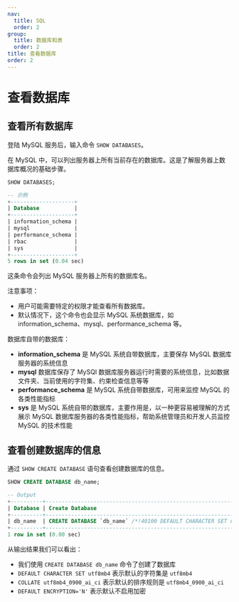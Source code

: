 ```yaml
---
nav:
  title: SQL
  order: 2
group:
  title: 数据库和表
  order: 2
title: 查看数据库
order: 2
---
```


# 查看数据库

## 查看所有数据库

登陆 MySQL 服务后，输入命令 `SHOW DATABASES`。

在 MySQL 中，可以列出服务器上所有当前存在的数据库。这是了解服务器上数据库概况的基础步骤。

```sql
SHOW DATABASES;

-- 示例
+--------------------+
| Database           |
+--------------------+
| information_schema |
| mysql              |
| performance_schema |
| rbac               |
| sys                |
+--------------------+
5 rows in set (0.04 sec)
```

这条命令会列出 MySQL 服务器上所有的数据库名。

注意事项：

- 用户可能需要特定的权限才能查看所有数据库。
- 默认情况下，这个命令也会显示 MySQL 系统数据库，如 information_schema、mysql、performance_schema 等。

数据库自带的数据库：

- **information_schema** 是 MySQL 系统自带数据库，主要保存 MySQL 数据库服务器的系统信息
- **mysql** 数据库保存了 MySQl 数据库服务器运行时需要的系统信息，比如数据文件夹、当前使用的字符集、约束检查信息等等
- **performance_schema** 是 MySQL 系统自带数据库，可用来监控 MySQL 的各类性能指标
- **sys** 是 MySQL 系统自带的数据库，主要作用是，以一种更容易被理解的方式展示 MySQL 数据库服务器的各类性能指标，帮助系统管理员和开发人员监控 MySQL 的技术性能


## 查看创建数据库的信息

通过 `SHOW CREATE DATABASE` 语句查看创建数据库的信息。

```sql
SHOW CREATE DATABASE db_name;

-- Output
+----------+----------------------------------------------------------------------------------------------------------------------------------+
| Database | Create Database                                                                                                                  |
+----------+----------------------------------------------------------------------------------------------------------------------------------+
| db_name  | CREATE DATABASE `db_name` /*!40100 DEFAULT CHARACTER SET utf8mb4 COLLATE utf8mb4_0900_ai_ci */ /*!80016 DEFAULT ENCRYPTION='N' */|
+----------+----------------------------------------------------------------------------------------------------------------------------------+
1 row in set (0.00 sec)
```

从输出结果我们可以看出：

- 我们使用 `CREATE DATABASE db_name` 命令了创建了数据库
- `DEFAULT CHARACTER SET utf8mb4` 表示默认的字符集是 `utf8mb4`
- `COLLATE utf8mb4_0900_ai_ci` 表示默认的排序规则是 `utf8mb4_0900_ai_ci`
- `DEFAULT ENCRYPTION='N'` 表示默认不启用加密